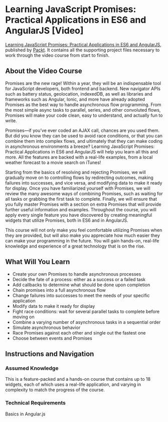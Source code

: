 # Learning JavaScript Promises: Practical Applications in ES6 and AngularJS [Video]
[Learning JavaScript Promises: Practical Applications in ES6 and AngularJS](https://www.packtpub.com/web-development/learning-javascript-promises-practical-applications-es6-and-angularjs-video), published by [Packt](https://www.packtpub.com). It contains all the supporting project files necessary to work through the video course from start to finish.

## About the Video Course
Promises are the new rage! Within a year, they will be an indispensable tool for JavaScript developers, both frontend and backend. New navigator APIs such as battery status, geolocation, indexedDB, as well as libraries and frameworks such as Angular, Ionic, and more have already adopted Promises as the best way to handle asynchronous flow programming. From the most simple async tasks to parallel, series, and other convoluted flows, Promises will make your code clean, easy to understand, and actually fun to write. 

Promises—if you’ve ever coded an AJAX call, chances are you used them. But did you know they can be used to avoid race conditions, or that you can combine them into complex flows, and ultimately that they can make coding in asynchronous environments a breeze? Learning JavaScript Promises: Practical Applications in ES6 and AngularJS will help you learn all this and more. All the features are backed with a real-life examples, from a local weather forecast to a movie search on iTunes!

Starting from the basics of resolving and rejecting Promises, we will gradually move on to controlling flows by redirecting outcomes, making failures into successes, and vice versa, and modifying data to make it ready for display. Once you have familiarized yourself with Promises, we will review the many awesome ways of combining Promises, such as waiting for all tasks or grabbing the first task to complete. Finally, we will ensure that you fully master Promises with a section on extra Promises that will provide further useful information and examples. Throughout the course, you will apply every single feature you have discovered by creating meaningful widgets that utilize Promises, both in ES6 and in AngularJS.

This course will not only make you feel comfortable utilizing Promises when they are provided, but will also make you appreciate how much easier they can make your programming in the future. You will gain hands-on, real-life knowledge and experience of a great technology that is on the rise.

## What Will You Learn
<DIV class=book-info-will-learn-text>
<UL>
<LI>Create your own Promises to handle asynchronous processes
<LI>Decide the fate of a process: either as a success or a failed task
<LI>Add callbacks to determine what should be done upon completion
<LI>Chain promises into a full asynchronous flow
<LI>Change failures into successes to meet the needs of your specific application
<LI>Modify data to make it ready for display
<LI>Fight race conditions: wait for several parallel tasks to complete before moving on
<LI>Combine a varying number of asynchronous tasks in a sequential order
<LI>Simulate asynchronous behavior 
<LI>Race Promises against each other and single out the fastest one
<LI>Choose between events and Promises
</LI></UL></DIV>

## Instructions and Navigation
### Assumed Knowledge

This is a feature-packed and a hands-on course that contains up to 18 widgets, each of which uses a real-life application, and varying in complexity to match the progress of the course.

### Technical Requirements

 Basics in Angular.js 






